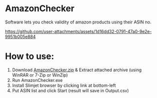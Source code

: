 # AmazonChecker
Software lets you check validity of amazon products using their ASIN no.

https://github.com/user-attachments/assets/1d16dd32-0791-47a0-9e2e-9951b005e884

# How to use:
1. Download [AmazonChecker.zip](https://github.com/EasingSoft/AmazonChecker/releases/download/1/AmazonChecker.zip) & Extract attached archive (using WinRAR or 7-Zip or WinZip)
2. Run AmazonChecker.exe
3. Install Slimjet browser by clicking link at bottom-left
4. Put ASIN list and click Start
(result will save in Output.csv)
